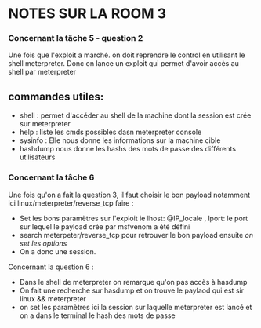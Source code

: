 #   NOTES SUR LA ROOM 3

### Concernant la tâche 5 - question 2
Une fois que l'exploit a marché. on doit reprendre le control en utilisant le shell meterpreter. Donc on lance un exploit qui permet d'avoir accès au shell par meterpreter


## commandes utiles:

- shell : permet  d'accéder au shell de la machine dont la session est crée sur meterpreter
- help : liste les cmds possibles dasn meterpreter console
- sysinfo : Elle nous donne les informations sur la machine cible
- hashdump nous donne les hashs des mots de passe des différents utilisateurs


### Concernant la tâche 6 
Une fois qu'on a fait la question 3, il faut choisir le bon payload notamment ici  linux/meterpreter/reverse_tcp
 faire : 
 - Set les bons paramètres sur l'exploit ie lhost: @IP_locale , lport: le port sur lequel le payload crée par msfvenom  a été défini
 - search meterpeter/reverse_tcp  pour retrouver le bon payload ensuite _on set les options_
 - On a donc une session.
 
 Concernant la question 6 : 
 - Dans le shell de meterpreter on remarque qu'on pas accès à hasdump
 - On fait une recherche sur hasdump et on trouve le paylaod qui est sir linux && meterpreter 
 - on set les paramètres ici la session sur laquelle meterpreter est lancé et on a dans le terminal le hash des mots de passe

